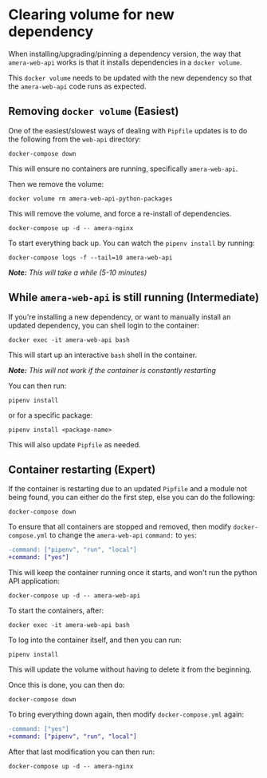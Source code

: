 # Clearing volume for new dependency

When installing/upgrading/pinning a dependency version, the way that `amera-web-api` works is that it installs dependencies in a `docker volume`.

This `docker volume` needs to be updated with the new dependency so that the `amera-web-api` code runs as expected.

## Removing `docker volume` (Easiest)

One of the easiest/slowest ways of dealing with `Pipfile` updates is to do the following from the `web-api` directory:

```shell
docker-compose down
```

This will ensure no containers are running, specifically `amera-web-api`.

Then we remove the volume:

```shell
docker volume rm amera-web-api-python-packages
```

This will remove the volume, and force a re-install of dependencies.

```shell
docker-compose up -d -- amera-nginx
```

To start everything back up.  You can watch the `pipenv install` by running:

```shell
docker-compose logs -f --tail=10 amera-web-api
```

_**Note:** This will take a while (5-10 minutes)_

## While `amera-web-api` is still running (Intermediate)

If you're installing a new dependency, or want to manually install an updated dependency, you can shell login to the container:

```shell
docker exec -it amera-web-api bash
```

This will start up an interactive `bash` shell in the container.

_**Note:** This will not work if the container is constantly restarting_

You can then run:

```shell
pipenv install
```

or for a specific package:

```shell
pipenv install <package-name>
```

This will also update `Pipfile` as needed.

## Container restarting (Expert)

If the container is restarting due to an updated `Pipfile` and a module not being found, you can either do the first step, else you can do the following:

```shell
docker-compose down
```

To ensure that all containers are stopped and removed, then modify `docker-compose.yml` to change the `amera-web-api` `command:` to `yes`:

```diff
-command: ["pipenv", "run", "local"]
+command: ["yes"]
```

This will keep the container running once it starts, and won't run the python API application:

```shell
docker-compose up -d -- amera-web-api
```

To start the containers, after:

```shell
docker exec -it amera-web-api bash
```

To log into the container itself, and then you can run:

```shell
pipenv install
```

This will update the volume without having to delete it from the beginning.  

Once this is done, you can then do:

```shell
docker-compose down
```

To bring everything down again, then modify `docker-compose.yml` again:

```diff
-command: ["yes"]
+command: ["pipenv", "run", "local"]
```

After that last modification you can then run:

```shell
docker-compose up -d -- amera-nginx
```

